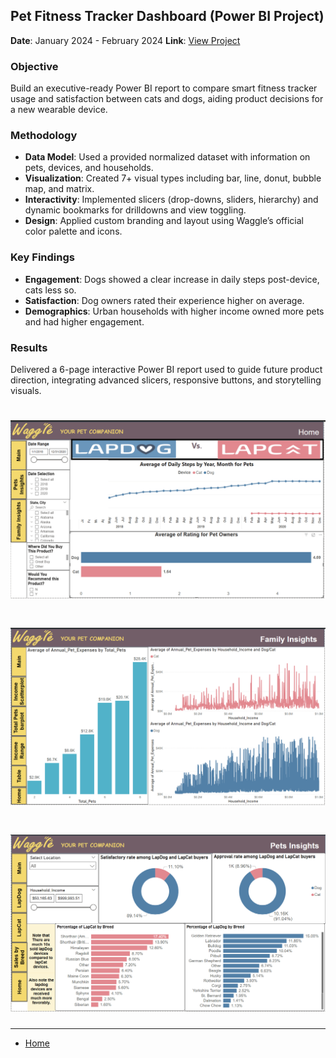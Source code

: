 ## Pet Fitness Tracker Dashboard (Power BI Project)
**Date**: January 2024 - February 2024
**Link**: [View Project](https://github.com/ammaro101/pet_fitness_tracker_BI_dashboard)

### Objective
Build an executive-ready Power BI report to compare smart fitness tracker usage and satisfaction between cats and dogs, aiding product decisions for a new wearable device.

### Methodology  
- **Data Model**: Used a provided normalized dataset with information on pets, devices, and households.  
- **Visualization**: Created 7+ visual types including bar, line, donut, bubble map, and matrix.  
- **Interactivity**: Implemented slicers (drop-downs, sliders, hierarchy) and dynamic bookmarks for drilldowns and view toggling.  
- **Design**: Applied custom branding and layout using Waggle’s official color palette and icons.

### Key Findings  
- **Engagement**: Dogs showed a clear increase in daily steps post-device, cats less so.  
- **Satisfaction**: Dog owners rated their experience higher on average.  
- **Demographics**: Urban households with higher income owned more pets and had higher engagement.

### Results  
Delivered a 6-page interactive Power BI report used to guide future product direction, integrating advanced slicers, responsive buttons, and storytelling visuals.


# <img src="assets/pet_dashboard (1).png" alt="dashboard pic" />

# <img src="assets/pet_dashboard (2).png" alt="dashboard pic" />

# <img src="assets/pet_dashboard (3).png" alt="dashboard pic" />
---


- [Home](index.md)
